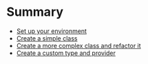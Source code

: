 # Summary

* [Set up your environment](setup/README.md)
* [Create a simple class](simple_class/README.md)
* [Create a more complex class and refactor it](complex_class/README.md)
* [Create a custom type and provider](type_provider/README.md)

